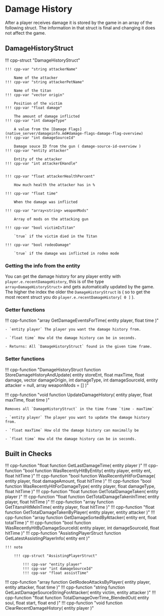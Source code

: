# Damage History

After a player receives damage it is stored by the game in an array of the following struct. The information in that struct is final and changing it does not affect the game.

## DamageHistoryStruct

!!! cpp-struct "DamageHistoryStruct"

    !!! cpp-var "string attackerName"

        Name of the attacker
    !!! cpp-var "string attackerPetName"

        Name of the titan
    !!! cpp-var "vector origin"

        Position of the victim
    !!! cpp-var "float damage"

        The amount of damage inflicted
    !!! cpp-var "int damageType"

        A value from the [Damage Flags](native_server/damageinfo.md#damage-flags-damage-flag-overview)
    !!! cpp-var "int damageSourceId"

        Damage souce ID from the gun ( damage-source-id-overview )
    !!! cpp-var "entity attacker"

        Entity of the attacker
    !!! cpp-var "int attackerEHandle"


    !!! cpp-var "float attackerHealthPercent"

        How much health the attacker has in %

    !!! cpp-var "float time"

        When the damage was inflicted

    !!! cpp-var "array<string> weaponMods"

        Array of mods on the attacking gun

    !!! cpp-var "bool victimIsTitan"

        `true` if the victim died in the Titan

    !!! cpp-var "bool rodeoDamage"

        `true` if the damage was inflicted in rodeo mode


### Getting the info from the entity

You can get the damage history for any player entity with `player.e.recentDamageHistory`, this is of the type `array<DamageHistoryStruct>` and gets automatically updated by the game. The higher the index the older the `DamageHistoryStruct` is ( so to get the most recent struct you do `player.e.recentDamageHistory[ 0 ]` ).

### Getter functions

!!! cpp-function "array<DamageHistoryStruct> GetDamageEventsForTime( entity player, float time )"

    - `entity player` The player you want the damage history from.

    - `float time` How old the damage history can be in seconds.

    - Returns: All `DamageHistoryStruct` found in the given time frame.

### Setter functions

!!! cpp-function "DamageHistoryStruct function StoreDamageHistoryAndUpdate( entity storeEnt, float maxTime, float damage, vector damageOrigin, int damageType, int damageSourceId, entity attacker = null, array<string> weaponMods = [] )"

!!! cpp-function "void function UpdateDamageHistory( entity player, float maxTime, float time )"

    Removes all `DamageHistoryStruct` in the time frame `time - maxTime`

    - `entity player` The player you want to update the damage history from.

    - `float maxTime` How old the damage history can maximally be

    - `float time` How old the damage history can be in seconds.


## Built in Checks

!!! cpp-function "float function GetLastDamageTime( entity player )"
!!! cpp-function "bool function WasRecentlyHitByEntity( entity player, entity ent, float hitTime )"
!!! cpp-function "bool function WasRecentlyHitForDamage( entity player, float damageAmount, float hitTime )"
!!! cpp-function "bool function WasRecentlyHitForDamageType( entity player, float damageType, float hitTime )"
!!! cpp-function "float function GetTotalDamageTaken( entity player )"
!!! cpp-function "float function GetTotalDamageTakenInTime( entity player, float hitTime )"
!!! cpp-function "array<entity> function GetTitansHitMeInTime( entity player, float hitTime )"
!!! cpp-function "float function GetTotalDamageTakenByPlayer( entity player, entity attacker )"
!!! cpp-function "array<AttackerDamage> function GetDamageSortedByAttacker( entity ent, float totalTime )"
!!! cpp-function "bool function WasRecentlyHitByDamageSourceId( entity player, int damageSourceId, float hitTime )"
!!! cpp-function "AssistingPlayerStruct function GetLatestAssistingPlayerInfo( entity ent )"

    !!! note

        !!! cpp-struct "AssistingPlayerStruct"

            !!! cpp-var "entity player"
            !!! cpp-var "int damageSourceId"
            !!! cpp-var "float assistTime"

!!! cpp-function "array<DamageHistoryStruct> function GetRodeoAttacksByPlayer( entity player, entity attacker, float time )"
!!! cpp-function "string function GetLastDamageSourceStringForAttacker( entity victim, entity attacker )"
!!! cpp-function "float function TotalDamageOverTime_BlendedOut( entity soul, float start, float end )"
!!! cpp-function "void function ClearRecentDamageHistory( entity player )"
